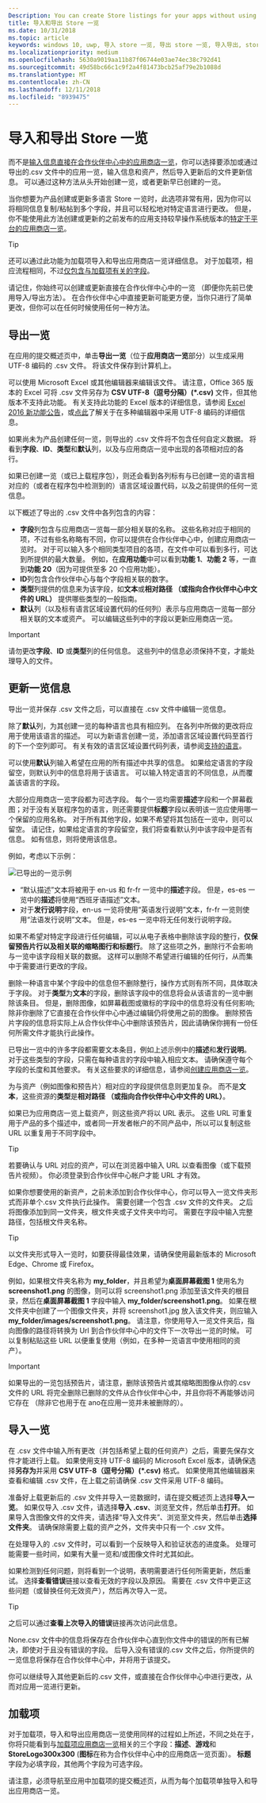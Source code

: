 ```yaml
---
Description: You can create Store listings for your apps without using Partner Center by exporting your listings in a .csv file, entering your info and assets, and then importing the updated file.
title: 导入和导出 Store 一览
ms.date: 10/31/2018
ms.topic: article
keywords: windows 10, uwp, 导入 store 一览, 导出 store 一览, 导入导出, store 一览 csv
ms.localizationpriority: medium
ms.openlocfilehash: 5630a9019aa11b87f06744e03ae74ec38c792d41
ms.sourcegitcommit: 49d58bc66c1c9f2a4f81473bcb25af79e2b1088d
ms.translationtype: MT
ms.contentlocale: zh-CN
ms.lasthandoff: 12/11/2018
ms.locfileid: "8939475"
---
```

# <a name="import-and-export-store-listings"></a>导入和导出 Store 一览

而不是[输入信息直接在合作伙伴中心中的应用商店一览](create-app-store-listings.md)，你可以选择要添加或通过导出的.csv 文件中的应用一览，输入信息和资产，然后导入更新后的文件更新信息。 可以通过这种方法从头开始创建一览，或者更新早已创建的一览。

当你想要为产品创建或更新多语言 Store 一览时，此选项非常有用，因为你可以将相同信息复制/粘帖到多个字段，并且可以轻松地对特定语言进行更改。 但是，你不能使用此方法创建或更新的之前发布的应用支持较早操作系统版本的[特定于平台的应用商店一览](create-platform-specific-store-listings.md)。 

> [!TIP]
> 还可以通过此功能为加载项导入和导出应用商店一览详细信息。 对于加载项，相应流程相同，不过[仅包含与加载项有关的字段](#add-ons)。

请记住，你始终可以创建或更新直接在合作伙伴中心中的一览 （即便你先前已使用导入/导出方法）。 在合作伙伴中心中直接更新可能更方便，当你只进行了简单更改，但你可以在任何时候使用任何一种方法。

## <a name="export-listings"></a>导出一览

在应用的提交概述页中，单击**导出一览**（位于**应用商店一览**部分）以生成采用 UTF-8 编码的 .csv 文件。 将该文件保存到计算机上。

可以使用 Microsoft Excel 或其他编辑器来编辑该文件。 请注意，Office 365 版本的 Excel 可将 .csv 文件另存为 **CSV UTF-8（逗号分隔）(*.csv)** 文件，但其他版本不支持此功能。 有关支持此功能的 Excel 版本的详细信息，请参阅 [Excel 2016 新功能公告](https://support.office.com/en-us/article/What-s-new-in-Excel-2016-for-Windows-5fdb9208-ff33-45b6-9e08-1f5cdb3a6c73)，或[点此](https://help.surveygizmo.com/help/encode-an-excel-file-to-utf-8-or-utf-16)了解关于在多种编辑器中采用 UTF-8 编码的详细信息。
      
如果尚未为产品创建任何一览，则导出的 .csv 文件将不包含任何自定义数据。 将看到**字段**、**ID**、**类型**和**默认**列，以及与应用商店一览中出现的各项相对应的各行。

如果已创建一览（或已上载程序包），则还会看到各列标有与已创建一览的语言相对应的（或者在程序包中检测到的）语言区域设置代码，以及之前提供的任何一览信息。
     
以下概述了导出的 .csv 文件中各列包含的内容：
- **字段**列包含与应用商店一览每一部分相关联的名称。 这些名称对应于相同的项，不过有些名称略有不同，你可以提供在合作伙伴中心中，创建应用商店一览时。 对于可以输入多个相同类型项目的各项，在文件中可以看到多行，可达到所提供的最大数量。 例如，在**应用功能**中可以看到**功能 1**、**功能 2** 等，一直到**功能 20**（因为可提供至多 20 个应用功能）。
- **ID**列包含合作伙伴中心与每个字段相关联的数字。 
- **类型**列提供的信息来为该字段，如**文本**或**相对路径 （或指向合作伙伴中心中文件的 URL）** 提供哪些类型的一般指南。 
- **默认**列（以及标有语言区域设置代码的任何列）表示与应用商店一览每一部分相关联的文本或资产。 可以编辑这些列中的字段以更新应用商店一览。

>[!IMPORTANT]
> 请勿更改**字段**、**ID** 或**类型**列的任何信息。 这些列中的信息必须保持不变，才能处理导入的文件。

## <a name="update-listing-info"></a>更新一览信息

导出一览并保存 .csv 文件之后，可以直接在 .csv 文件中编辑一览信息。 

除了**默认**列，为其创建一览的每种语言也具有相应列。 在各列中所做的更改将应用于使用该语言的描述。 可以为新语言创建一览，添加语言区域设置代码至首行的下一个空列即可。 有关有效的语言区域设置代码列表，请参阅[支持的语言](supported-languages.md)。

可以使用**默认**列输入希望在应用的所有描述中共享的信息。 如果给定语言的字段留空，则默认列中的信息将用于该语言。 可以输入特定语言的不同信息，从而覆盖该语言的字段。

大部分应用商店一览字段都为可选字段。 每个一览均需要**描述**字段和一个屏幕截图；对于没有关联程序包的语言，则还需要提供**标题**字段以表明该一览应使用哪一个保留的应用名称。 对于所有其他字段，如果不希望将其包括在一览中，则可以留空。 请记住，如果给定语言的字段留空，我们将查看默认列中该字段中是否有信息。 如有信息，则将使用该信息。 

例如，考虑以下示例： 

![已导出的一览示例](images/listingimport.png)
     
- “默认描述”文本将被用于 en-us 和 fr-fr 一览中的**描述**字段。 但是，es-es 一览中的**描述**将使用“西班牙语描述”文本。 
- 对于**发行说明**字段，en-us 一览将使用“英语发行说明”文本，fr-fr 一览则使用“法语发行说明”文本。 但是，es-es 一览中将无任何发行说明字段。

如果不希望对特定字段进行任何编辑，可以从电子表格中删除该字段的整行，**仅保留预告片行以及相关联的缩略图行和标题行**。 除了这些项之外，删除行不会影响与一览中该字段相关联的数据。 这样可以删除不希望进行编辑的任何行，从而集中于需要进行更改的字段。

删除一种语言中某个字段中的信息但不删除整行，操作方式则有所不同，具体取决于字段。 对于**类型**为**文本**的字段，删除该字段中的信息将会从该语言的一览中删除该条目。  但是，删除图像，如屏幕截图或徽标的字段中的信息将没有任何影响;除非你删除了它直接在合作伙伴中心中通过编辑仍将使用之前的图像。 删除预告片字段的信息将实际上从合作伙伴中心中删除该预告片，因此请确保你拥有一份任何所需文件才能执行此操作。

已导出一览中的许多字段都需要文本条目，例如上述示例中的**描述**和**发行说明**。 对于这些类型的字段，只需在每种语言的字段中输入相应文本。 请确保遵守每个字段的长度和其他要求。 有关这些要求的详细信息，请参阅[创建应用商店一览](create-app-store-listings.md)。

为与资产（例如图像和预告片）相对应的字段提供信息则更加复杂。 而不是**文本**，这些资源的**类型**是**相对路径 （或指向合作伙伴中心中文件的 URL）**。 
     
如果已为应用商店一览上载资产，则这些资产将以 URL 表示。 这些 URL 可重复用于产品的多个描述中，或者同一开发者帐户的不同产品中，所以可以复制这些 URL 以重复用于不同字段中。

> [!TIP]
> 若要确认与 URL 对应的资产，可以在浏览器中输入 URL 以查看图像（或下载预告片视频）。  你必须登录到合作伙伴中心帐户才能 URL 才有效。

如果你想要使用的新资产，之前未添加到合作伙伴中心，你可以导入一览文件夹形式而非单个.csv 文件执行此操作。 需要创建一个包含 .csv 文件的文件夹。 之后将图像添加到同一文件夹，根文件夹或子文件夹中均可。 需要在字段中输入完整路径，包括根文件夹名称。

> [!TIP]
> 以文件夹形式导入一览时，如要获得最佳效果，请确保使用最新版本的 Microsoft Edge、Chrome 或 Firefox。

例如，如果根文件夹名称为 **my_folder**，并且希望为**桌面屏幕截图 1** 使用名为 **screenshot1.png** 的图像，则可以将 screenshot1.png 添加至该文件夹的根目录，然后在**桌面屏幕截图 1** 字段中输入 **my_folder/screenshot1.png**。 如果在根文件夹中创建了一个图像文件夹，并将 screenshot1.jpg 放入该文件夹，则应输入 **my_folder/images/screenshot1.png**。 请注意，你使用导入一览文件夹后，指向图像的路径将转换为 Url 到合作伙伴中心中的文件下一次导出一览的时候。 可以复制粘贴这些 URL 以便重复使用（例如，在多种一览语言中使用相同的资产）。 

> [!IMPORTANT]
> 如果导出的一览包括预告片，请注意，删除该预告片或其缩略图图像从你的.csv 文件的 URL 将完全删除已删除的文件从合作伙伴中心中，并且你将不再能够访问它存在 （除非它也用于在 ano在应用一览并未被删除的）。 

## <a name="import-listings"></a>导入一览

在 .csv 文件中输入所有更改（并包括希望上载的任何资产）之后，需要先保存文件才能进行上载。 如果使用支持 UTF-8 编码的 Microsoft Excel 版本，请确保选择**另存为**并采用 **CSV UTF-8（逗号分隔）(*.csv)** 格式。 如果使用其他编辑器来查看和编辑 .csv 文件，在上载之前请确保 .csv 文件采用 UTF-8 编码。

准备好上载更新后的 .csv 文件并导入一览数据时，请在提交概述页上选择**导入一览**。 如果仅导入 .csv 文件，请选择**导入 .csv**、浏览至文件，然后单击**打开**。 如果导入含图像文件的文件夹，请选择“导入文件夹”、浏览至文件夹，然后单击**选择文件夹**。 请确保除需要上载的资产之外，文件夹中只有一个 .csv 文件。 

在处理导入的 .csv 文件时，可以看到一个反映导入和验证状态的进度条。 处理可能需要一些时间，如果有大量一览和/或图像文件时尤其如此。 

如果检测到任何问题，则将看到一个说明，表明需要进行任何所需更新，然后重试。 选择**查看错误**链接以查看无效的字段以及原因。 需要在 .csv 文件中更正这些问题（或替换任何无效资产），然后再次导入一览。

> [!TIP]
> 之后可以通过**查看上次导入的错误**链接再次访问此信息。

None.csv 文件中的信息将保存在合作伙伴中心直到你文件中的错误的所有已解决，即使对于且没有错误的字段。 后导入没有错误的.csv 文件之后，你所提供的一览信息将保存在合作伙伴中心中，并将用于该提交。

你可以继续导入其他更新后的.csv 文件，或直接在合作伙伴中心中进行更改，从而对应用一览进行更新。

## <a name="add-ons"></a>加载项

对于加载项，导入和导出应用商店一览使用同样的过程如上所述，不同之处在于，你将只能看到与[加载项应用商店一览](create-add-on-store-listings.md)相关的三个字段：**描述**、**游戏**和**StoreLogo300x300** (**图标**在称为合作伙伴中心中的应用商店一览页面）。 **标题**字段为必填字段，其他两个字段为可选字段。

请注意，必须导航至应用中加载项的提交概述页，从而为每个加载项单独导入和导出应用商店一览。


